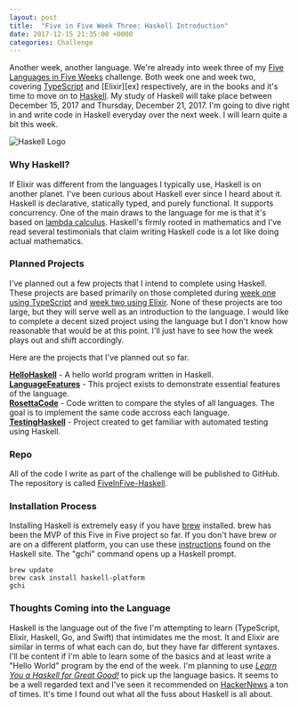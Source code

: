 ```yaml
---
layout: post
title:  "Five in Five Week Three: Haskell Introduction"
date: 2017-12-15 21:35:00 +0000
categories: Challenge
---
```


Another week, another language. We're already into week three of my [Five Languages in Five Weeks][fnf] challenge. Both week one and week two, covering [TypeScript][ts] and [Elixir][ex] respectively, are in the books and it's time to move on to [Haskell][hs]. My study of Haskell will take place between December 15, 2017 and Thursday, December 21, 2017. I'm going to dive right in and write code in Haskell everyday over the next week. I will learn quite a bit this week.

![Haskell Logo](https://farm5.staticflickr.com/4686/38371368494_03c28873bd_z.jpg)

### Why Haskell?
If Elixir was different from the languages I typically use, Haskell is on another planet. I've been curious about Haskell ever since I heard about it. Haskell is declarative, statically typed, and purely functional. It supports concurrency. One of the main draws to the language for me is that it's based on [lambda calculus][lc]. Haskell's firmly rooted in mathematics and I've read several testimonials that claim writing Haskell code is a lot like doing actual mathematics. 

### Planned Projects
I've planned out a few projects that I intend to complete using Haskell. These projects are based primarily on those completed during [week one using TypeScript][repots] and [week two using Elixir][repoex]. None of these projects are too large, but they will serve well as an introduction to the language. I would like to complete a decent sized project using the language but I don't know how reasonable that would be at this point. I'll just have to see how the week plays out and shift accordingly.

Here are the projects that I've planned out so far.

**[HelloHaskell][hh]** - A hello world program written in Haskell.  
**[LanguageFeatures][lf]** - This project exists to demonstrate essential features of the language.  
**[RosettaCode][rc]** - Code written to compare the styles of all languages. The goal is to implement the same code accross each language.  
**[TestingHaskell][tt]** - Project created to get familiar with automated testing using Haskell.  

### Repo
All of the code I write as part of the challenge will be published to GitHub. The repository is called [FiveInFive-Haskell][repo]. 

### Installation Process
Installing Haskell is extremely easy if you have [brew][brew] installed. brew has been the MVP of this Five in Five project so far. If you don't have brew or are on a different platform, you can use these [instructions][int] found on the Haskell site. The "gchi" command opens up a Haskell prompt.

```
brew update
brew cask install haskell-platform
gchi
```

### Thoughts Coming into the Language
Haskell is the language out of the five I'm attempting to learn (TypeScript, Elixir, Haskell, Go, and Swift) that intimidates me the most. It and Elixir are similar in terms of what each can do, but they have far different syntaxes. I'll be content if I'm able to learn some of the basics and at least write a "Hello World" program by the end of the week. I'm planning to use *[Learn You a Haskell for Great Good!][hgg]* to pick up the language basics. It seems to be a well regarded text and I've seen it recommended on [HackerNews][hn] a ton of times. It's time I found out what all the fuss about Haskell is all about. 


[ts]: https://www.typescriptlang.org/
[hs]: https://www.haskell.org/
[repoex]: https://github.com/jpniederer/FiveInFive-Elixir
[repots]: https://github.com/jpniederer/FiveInFive-TypeScript
[repo]: https://github.com/jpniederer/FiveInFive-Haskell
[js]: https://developer.mozilla.org/en-US/docs/Web/JavaScript
[fnf]: https://dev-eryday.com/challenge/2017/11/30/Five-Languages-in-Five-Weeks.html
[node]: https://nodejs.org/en/
[hh]: https://github.com/jpniederer/FiveInFive-Haskell/tree/master/HelloHaskell
[lf]: https://github.com/jpniederer/FiveInFive-Haskell/tree/master/LanguageFeatures
[tt]: https://github.com/jpniederer/FiveInFive-Haskell/tree/master/TestingHaskell
[rc]: https://github.com/jpniederer/FiveInFive-Haskell/tree/master/RosettaCode
[re]: https://reactjs.org/
[ang]: https://angular.io/
[brew]: https://brew.sh/
[erl]: https://en.wikipedia.org/wiki/Erlang_(programming_language)
[lc]: https://en.wikipedia.org/wiki/Lambda_calculus
[int]: https://www.haskell.org/platform/
[hgg]: http://learnyouahaskell.com/
[hn]: https://news.ycombinator.com/
